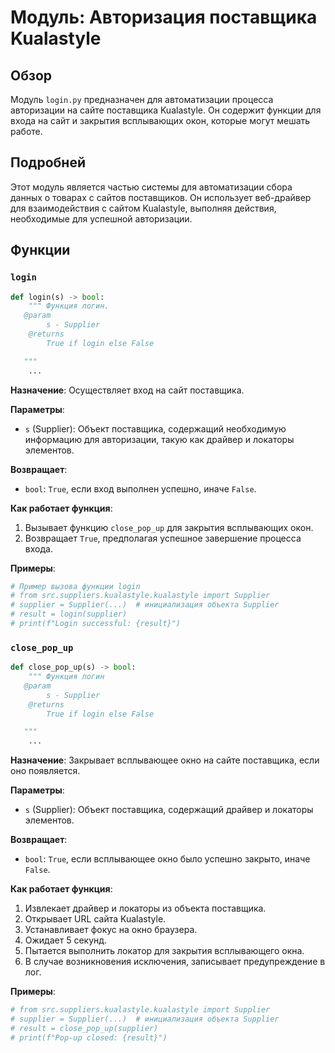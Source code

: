 # Модуль: Авторизация поставщика Kualastyle

## Обзор

Модуль `login.py` предназначен для автоматизации процесса авторизации на сайте поставщика Kualastyle. Он содержит функции для входа на сайт и закрытия всплывающих окон, которые могут мешать работе.

## Подробней

Этот модуль является частью системы для автоматизации сбора данных о товарах с сайтов поставщиков. Он использует веб-драйвер для взаимодействия с сайтом Kualastyle, выполняя действия, необходимые для успешной авторизации.

## Функции

### `login`

```python
def login(s) -> bool:
    """ Функция логин. 
   @param
        s - Supplier
    @returns
        True if login else False

   """
    ...
```

**Назначение**:
Осуществляет вход на сайт поставщика.

**Параметры**:
- `s` (Supplier): Объект поставщика, содержащий необходимую информацию для авторизации, такую как драйвер и локаторы элементов.

**Возвращает**:
- `bool`: `True`, если вход выполнен успешно, иначе `False`.

**Как работает функция**:
1. Вызывает функцию `close_pop_up` для закрытия всплывающих окон.
2. Возвращает `True`, предполагая успешное завершение процесса входа.

**Примеры**:

```python
# Пример вызова функции login
# from src.suppliers.kualastyle.kualastyle import Supplier
# supplier = Supplier(...)  # инициализация объекта Supplier
# result = login(supplier)
# print(f"Login successful: {result}")
```

### `close_pop_up`

```python
def close_pop_up(s) -> bool:
    """ Функция логин
   @param
        s - Supplier
    @returns
        True if login else False

   """
    ...
```

**Назначение**:
Закрывает всплывающее окно на сайте поставщика, если оно появляется.

**Параметры**:
- `s` (Supplier): Объект поставщика, содержащий драйвер и локаторы элементов.

**Возвращает**:
- `bool`: `True`, если всплывающее окно было успешно закрыто, иначе `False`.

**Как работает функция**:
1. Извлекает драйвер и локаторы из объекта поставщика.
2. Открывает URL сайта Kualastyle.
3. Устанавливает фокус на окно браузера.
4. Ожидает 5 секунд.
5. Пытается выполнить локатор для закрытия всплывающего окна.
6. В случае возникновения исключения, записывает предупреждение в лог.

**Примеры**:

```python
# from src.suppliers.kualastyle.kualastyle import Supplier
# supplier = Supplier(...)  # инициализация объекта Supplier
# result = close_pop_up(supplier)
# print(f"Pop-up closed: {result}")